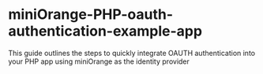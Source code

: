 # miniOrange-PHP-oauth-authentication-example-app
This guide outlines the steps to quickly integrate OAUTH authentication into your PHP app using miniOrange as the identity provider
